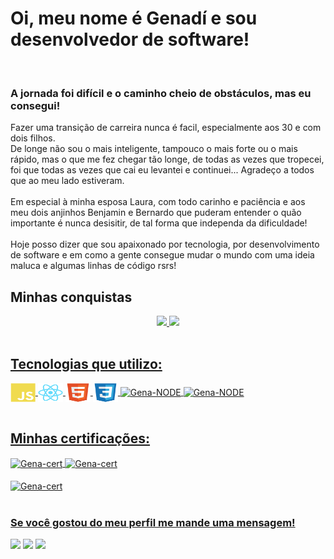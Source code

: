 <h1> Oi, meu nome é Genadí e sou desenvolvedor de software!</h1><br>
<article>
  <h3>A jornada foi difícil e o caminho cheio de obstáculos, mas eu consegui!</h3>
  <p style="text-align: start">
    Fazer uma transição de carreira nunca é facil, especialmente aos 30 e com dois filhos.<br>
    De longe não sou o mais inteligente, tampouco o mais forte ou o mais rápido, mas o que me fez chegar tão longe, de todas as vezes que tropecei, foi que todas as vezes que cai eu levantei e continuei... Agradeço a todos que ao meu lado estiveram.<br><br>
  Em especial à minha esposa Laura, com todo carinho e paciência e aos meu dois anjinhos Benjamin e Bernardo que puderam entender o quão importante é nunca desisitir, de tal forma que independa da dificuldade!<br><br>
    Hoje posso dizer que sou apaixonado por tecnologia, por desenvolvimento de software e em como a gente consegue mudar o mundo com uma ideia maluca e algumas linhas de código rsrs!
  </p>
</article>
<h2> Minhas conquistas</h2>
<div align="center">
  <a href="https://github.com/genadireuben">
  <img height="180em" src="https://github-readme-stats.vercel.app/api?username=genadireuben&show_icons=true&theme=tokyonight&include_all_commits=true&count_private=true"/>
  <img height="180em" src="https://github-readme-stats.vercel.app/api/top-langs/?username=genadireuben&layout=compact&langs_count=7&theme=tokyonight"/>
</div>
  <br>
  <h2>Tecnologias que utilizo:</h2>
<div style="display: inline_block">
  <img align="center" alt="Genad-Js" height="30" width="40" src="https://raw.githubusercontent.com/devicons/devicon/master/icons/javascript/javascript-plain.svg">
  <img align="center" alt="Gena-React" height="30" width="40" src="https://raw.githubusercontent.com/devicons/devicon/master/icons/react/react-original.svg">
  <img align="center" alt="Gena-HTML" height="30" width="40" src="https://raw.githubusercontent.com/devicons/devicon/master/icons/html5/html5-original.svg">
  <img align="center" alt="Gena-CSS" height="30" width="40" src="https://raw.githubusercontent.com/devicons/devicon/master/icons/css3/css3-original.svg">
  <img align="center" alt="Gena-NODE" height="40" width="50" src="https://cdn.jsdelivr.net/gh/devicons/devicon/icons/mongodb/mongodb-original-wordmark.svg">
  <img align="center" alt="Gena-NODE" height="70" width="60" src="https://cdn.jsdelivr.net/gh/devicons/devicon/icons/nodejs/nodejs-original-wordmark.svg">
</div>
  <br>
  <h2>Minhas certificações:</h2>
  <div style="display: inline_block">
    <img align="center" alt="Gena-cert" height="300" width="400" src="https://api.accredible.com/v1/frontend/credential_website_embed_image/certificate/38772891">
    <img align="center" alt="Gena-cert" height="300" width="400" src="https://api.accredible.com/v1/frontend/credential_website_embed_image/certificate/32841028">
    <br>
    <br>
    <img align="center" alt="Gena-cert" height="300" width="400" src="https://api.accredible.com/v1/frontend/credential_website_embed_image/certificate/38771719">
  </div>
    <br>   
  <h3>Se você gostou do meu perfil me mande uma mensagem!</h3>
<div> 
  <a href="mailto:genadireuben91@gmail.com"><img src="https://img.shields.io/badge/-Gmail-%23333?style=for-the-badge&logo=gmail&logoColor=white" target="_blank"></a>
  <a href="https://www.linkedin.com/in/genadi-reuben" target="_blank"><img src="https://img.shields.io/badge/-LinkedIn-%230077B5?style=for-the-badge&logo=linkedin&logoColor=white" target="_blank"></a> 
  <a href="https://discord.gg/zRtGHubc" target="_blank"><img src="https://img.shields.io/badge/Discord-7289DA?style=for-the-badge&logo=discord&logoColor=white" target="_blank"></a> 
</div>
